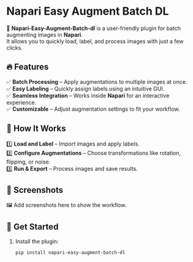 # Napari Easy Augment Batch DL

🚀 **Napari-Easy-Augment-Batch-dl** is a user-friendly plugin for batch augmenting images in **Napari**.  
It allows you to quickly load, label, and process images with just a few clicks.

## 🔥 Features  
✅ **Batch Processing** – Apply augmentations to multiple images at once.  
✅ **Easy Labeling** – Quickly assign labels using an intuitive GUI.  
✅ **Seamless Integration** – Works inside **Napari** for an interactive experience.  
✅ **Customizable** – Adjust augmentation settings to fit your workflow.  

## 📖 How It Works  
1️⃣ **Load and Label** – Import images and apply labels.  
2️⃣ **Configure Augmentations** – Choose transformations like rotation, flipping, or noise.  
3️⃣ **Run & Export** – Process images and save results.  

## 📸 Screenshots  
🖼️ Add screenshots here to show the workflow.  

## 🚀 Get Started  
1. Install the plugin:  
   ```sh
   pip install napari-easy-augment-batch-dl
